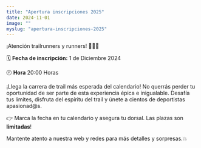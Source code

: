 ```yaml
---
title: "Apertura inscripciones 2025"
date: 2024-11-01
image: ""
myslug: "apertura-inscripciones-2025"
---
```


<p>¡Atención trailrunners y runners! 🏃‍♂️🏃</p>

<p>🗓️ <b>Fecha de inscripción:</b> 1 de Diciembre 2024</p>
<p>🕗 <b>Hora</b> 20:00 Horas</p>

<p>¡Llega la carrera de trail más esperada del calendario! No querrás perder tu oportunidad de ser parte de esta experiencia épica e inigualable. Desafía tus límites, disfruta del espíritu del trail y únete a cientos de deportistas apasionad@s.</p>

<p>👉 Marca la fecha en tu calendario y asegura tu dorsal. Las plazas son <b>limitadas</b>!</p>

<p>Mantente atento a nuestra web y redes para más detalles y sorpresas.💥</p>
